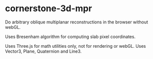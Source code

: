 # cornerstone-3d-mpr

Do arbitrary oblique multiplanar reconstructions in the browser without webGL.

Uses Bresenham algorithm for computing slab pixel coordinates.

Uses Three.js for math utilities only, not for rendering or webGL. Uses Vector3, Plane, Quaternion and Line3.
